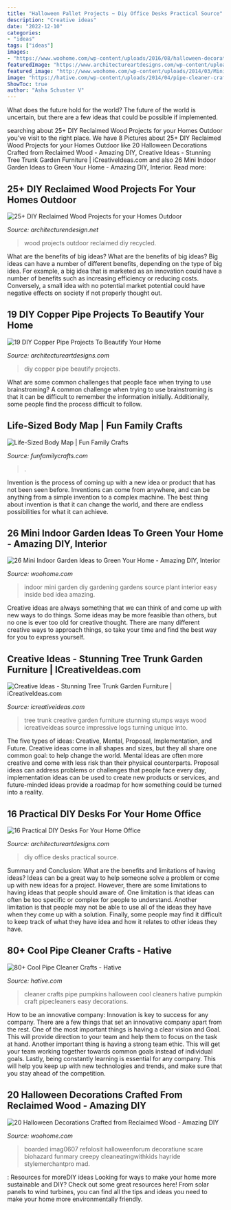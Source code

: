 ```yaml
---
title: "Halloween Pallet Projects ~ Diy Office Desks Practical Source"
description: "Creative ideas"
date: "2022-12-10"
categories:
- "ideas"
tags: ["ideas"]
images:
- "https://www.woohome.com/wp-content/uploads/2016/08/halloween-decorations-made-out-of-recycled-wood-18.jpg"
featuredImage: "https://www.architectureartdesigns.com/wp-content/uploads/2015/09/120-630x945.jpg"
featured_image: "http://www.woohome.com/wp-content/uploads/2014/03/Mini-Indoor-Gardening-2.jpg"
image: "https://hative.com/wp-content/uploads/2014/04/pipe-cleaner-crafts/27-pumpkins-pip-cleaner-crafts.jpg"
ShowToc: true
author: "Asha Schuster V"
---
```



What does the future hold for the world?
The future of the world is uncertain, but there are a few ideas that could be possible if implemented.

	

		
searching about 25+ DIY Reclaimed Wood Projects for your Homes Outdoor you've visit to the right place. We have 8 Pictures about 25+ DIY Reclaimed Wood Projects for your Homes Outdoor like 20 Halloween Decorations Crafted from Reclaimed Wood - Amazing DIY, Creative Ideas - Stunning Tree Trunk Garden Furniture | iCreativeIdeas.com and also 26 Mini Indoor Garden Ideas to Green Your Home - Amazing DIY, Interior. Read more:
		
    
## 25+ DIY Reclaimed Wood Projects For Your Homes Outdoor

<img loading=lazy src="http://cdn.architecturendesign.net/wp-content/uploads/2015/05/AD-Outdoor-Reclaimed-Wood-Projects-23.jpg" onerror="this.onerror=null;this.src='https://tse4.mm.bing.net/th?id=OIP.FXp5tTQw-JikXafP_vPTzgHaOd&amp;pid=15.1';" alt="25+ DIY Reclaimed Wood Projects for your Homes Outdoor">

_Source: architecturendesign.net_

>wood projects outdoor reclaimed diy recycled. 

	

What are the benefits of big ideas?
What are the benefits of big ideas? Big ideas can have a number of different benefits, depending on the type of big idea. For example, a big idea that is marketed as an innovation could have a number of benefits such as increasing efficiency or reducing costs. Conversely, a small idea with no potential market potential could have negative effects on society if not properly thought out.

    
## 19 DIY Copper Pipe Projects To Beautify Your Home

<img loading=lazy src="https://www.architectureartdesigns.com/wp-content/uploads/2015/09/120-630x945.jpg" onerror="this.onerror=null;this.src='https://tse2.mm.bing.net/th?id=OIP.ZhvwyApW1ltN2GVF9ckHRwHaLH&amp;pid=15.1';" alt="19 DIY Copper Pipe Projects To Beautify Your Home">

_Source: architectureartdesigns.com_

>diy copper pipe beautify projects. 

	

What are some common challenges that people face when trying to use brainstroming?
A common challenge when trying to use brainstroming is that it can be difficult to remember the information initially. Additionally, some people find the process difficult to follow.

    
## Life-Sized Body Map | Fun Family Crafts

<img loading=lazy src="https://funfamilycrafts.com/wp-content/uploads/2013/08/IMG_2149.jpg" onerror="this.onerror=null;this.src='https://tse1.mm.bing.net/th?id=OIP.gTmHu1WGy-Ftx72yM1BPcQHaLG&amp;pid=15.1';" alt="Life-Sized Body Map | Fun Family Crafts">

_Source: funfamilycrafts.com_

>. 

	

Invention is the process of coming up with a new idea or product that has not been seen before. Inventions can come from anywhere, and can be anything from a simple invention to a complex machine. The best thing about invention is that it can change the world, and there are endless possibilities for what it can achieve.

    
## 26 Mini Indoor Garden Ideas To Green Your Home - Amazing DIY, Interior

<img loading=lazy src="http://www.woohome.com/wp-content/uploads/2014/03/Mini-Indoor-Gardening-2.jpg" onerror="this.onerror=null;this.src='https://tse1.mm.bing.net/th?id=OIP.fvWcVsV1pRPF7W_PzotdaAHaLG&amp;pid=15.1';" alt="26 Mini Indoor Garden Ideas to Green Your Home - Amazing DIY, Interior">

_Source: woohome.com_

>indoor mini garden diy gardening gardens source plant interior easy inside bed idea amazing. 

	

Creative ideas are always something that we can think of and come up with new ways to do things. Some ideas may be more feasible than others, but no one is ever too old for creative thought. There are many different creative ways to approach things, so take your time and find the best way for you to express yourself.

    
## Creative Ideas - Stunning Tree Trunk Garden Furniture | ICreativeIdeas.com

<img loading=lazy src="http://www.icreativeideas.com/wp-content/uploads/2014/10/Creative-Ideas-Stunning-Tree-Trunk-Garden-Furniture-8.jpg?ae727b" onerror="this.onerror=null;this.src='https://tse4.mm.bing.net/th?id=OIP.eVKkslQCiQdPWZp3E11H7gHaFj&amp;pid=15.1';" alt="Creative Ideas - Stunning Tree Trunk Garden Furniture | iCreativeIdeas.com">

_Source: icreativeideas.com_

>tree trunk creative garden furniture stunning stumps ways wood icreativeideas source impressive logs turning unique into. 

	

The five types of ideas: Creative, Mental, Proposal, Implementation, and Future.
Creative ideas come in all shapes and sizes, but they all share one common goal: to help change the world. Mental ideas are often more creative and come with less risk than their physical counterparts. Proposal ideas can address problems or challenges that people face every day, implementation ideas can be used to create new products or services, and future-minded ideas provide a roadmap for how something could be turned into a reality.

    
## 16 Practical DIY Desks For Your Home Office

<img loading=lazy src="https://www.architectureartdesigns.com/wp-content/uploads/2015/01/1365-630x1119.jpg" onerror="this.onerror=null;this.src='https://tse3.mm.bing.net/th?id=OIP.i3vaTgQ5464ZiRFEVBly6AHaNJ&amp;pid=15.1';" alt="16 Practical DIY Desks For Your Home Office">

_Source: architectureartdesigns.com_

>diy office desks practical source. 

	

Summary and Conclusion: What are the benefits and limitations of having ideas?
Ideas can be a great way to help someone solve a problem or come up with new ideas for a project. However, there are some limitations to having ideas that people should aware of. One limitation is that ideas can often be too specific or complex for people to understand. Another limitation is that people may not be able to use all of the ideas they have when they come up with a solution. Finally, some people may find it difficult to keep track of what they have idea and how it relates to other ideas they have.

    
## 80+ Cool Pipe Cleaner Crafts - Hative

<img loading=lazy src="https://hative.com/wp-content/uploads/2014/04/pipe-cleaner-crafts/27-pumpkins-pip-cleaner-crafts.jpg" onerror="this.onerror=null;this.src='https://tse4.mm.bing.net/th?id=OIP.XDLxJ86tal68soAuzi-UZwHaE8&amp;pid=15.1';" alt="80+ Cool Pipe Cleaner Crafts - Hative">

_Source: hative.com_

>cleaner crafts pipe pumpkins halloween cool cleaners hative pumpkin craft pipecleaners easy decorations. 

	

How to be an innovative company:
Innovation is key to success for any company. There are a few things that set an innovative company apart from the rest. One of the most important things is having a clear vision and Goal. This will provide direction to your team and help them to focus on the task at hand. Another important thing is having a strong team ethic. This will get your team working together towards common goals instead of individual goals. Lastly, being constantly learning is essential for any company. This will help you keep up with new technologies and trends, and make sure that you stay ahead of the competition.

    
## 20 Halloween Decorations Crafted From Reclaimed Wood - Amazing DIY

<img loading=lazy src="https://www.woohome.com/wp-content/uploads/2016/08/halloween-decorations-made-out-of-recycled-wood-18.jpg" onerror="this.onerror=null;this.src='https://tse2.mm.bing.net/th?id=OIP.P5n0PQxf5RFL8Mi0KZ8btQHaMZ&amp;pid=15.1';" alt="20 Halloween Decorations Crafted from Reclaimed Wood - Amazing DIY">

_Source: woohome.com_

>boarded imag0607 refolosit halloweenforum decoratiune scare biohazard funmary creepy cleaneatingwithkids hayride stylemerchantpro mad. 

	

: Resources for moreDIY ideas
Looking for ways to make your home more sustainable and DIY? Check out some great resources here! From solar panels to wind turbines, you can find all the tips and ideas you need to make your home more environmentally friendly.


